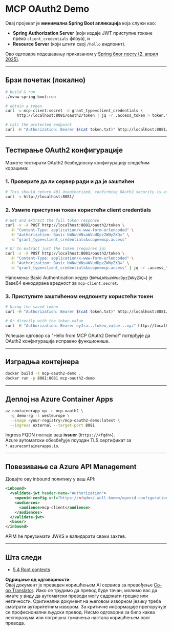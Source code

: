 <!--
CO_OP_TRANSLATOR_METADATA:
{
  "original_hash": "0a7083e660ca0d85fd6a947514c61993",
  "translation_date": "2025-07-14T00:43:58+00:00",
  "source_file": "05-AdvancedTopics/mcp-oauth2-demo/README.md",
  "language_code": "sr"
}
-->
# MCP OAuth2 Demo

Овај пројекат је **минимална Spring Boot апликација** која служи као:

* **Spring Authorization Server** (који издаје JWT приступне токене преко `client_credentials` флоуа), и  
* **Resource Server** (који штити свој `/hello` ендпоинт).

Ово одговара подешавању приказаном у [Spring блог посту (2. април 2025)](https://spring.io/blog/2025/04/02/mcp-server-oauth2).

---

## Брзи почетак (локално)

```bash
# build & run
./mvnw spring-boot:run

# obtain a token
curl -u mcp-client:secret -d grant_type=client_credentials \
     http://localhost:8081/oauth2/token | jq -r .access_token > token.txt

# call the protected endpoint
curl -H "Authorization: Bearer $(cat token.txt)" http://localhost:8081/hello
```

---

## Тестирање OAuth2 конфигурације

Можете тестирати OAuth2 безбедносну конфигурацију следећим корацима:

### 1. Проверите да ли сервер ради и да је заштићен

```bash
# This should return 401 Unauthorized, confirming OAuth2 security is active
curl -v http://localhost:8081/
```

### 2. Узмите приступни токен користећи client credentials

```bash
# Get and extract the full token response
curl -v -X POST http://localhost:8081/oauth2/token \
  -H "Content-Type: application/x-www-form-urlencoded" \
  -H "Authorization: Basic bWNwLWNsaWVudDpzZWNyZXQ=" \
  -d "grant_type=client_credentials&scope=mcp.access"

# Or to extract just the token (requires jq)
curl -s -X POST http://localhost:8081/oauth2/token \
  -H "Content-Type: application/x-www-form-urlencoded" \
  -H "Authorization: Basic bWNwLWNsaWVudDpzZWNyZXQ=" \
  -d "grant_type=client_credentials&scope=mcp.access" | jq -r .access_token > token.txt
```

Напомена: Basic Authentication хедер (`bWNwLWNsaWVudDpzZWNyZXQ=`) је Base64 енкодирана вредност за `mcp-client:secret`.

### 3. Приступите заштићеном ендпоинту користећи токен

```bash
# Using the saved token
curl -H "Authorization: Bearer $(cat token.txt)" http://localhost:8081/hello

# Or directly with the token value
curl -H "Authorization: Bearer eyJra...token_value...xyz" http://localhost:8081/hello
```

Успешан одговор са "Hello from MCP OAuth2 Demo!" потврђује да OAuth2 конфигурација исправно функционише.

---

## Изградња контејнера

```bash
docker build -t mcp-oauth2-demo .
docker run -p 8081:8081 mcp-oauth2-demo
```

---

## Деплој на **Azure Container Apps**

```bash
az containerapp up -n mcp-oauth2 \
  -g demo-rg -l westeurope \
  --image <your-registry>/mcp-oauth2-demo:latest \
  --ingress external --target-port 8081
```

Ingress FQDN постаје ваш **issuer** (`https://<fqdn>`).  
Azure аутоматски обезбеђује поуздан TLS сертификат за `*.azurecontainerapps.io`.

---

## Повезивање са **Azure API Management**

Додајте ову inbound политику у ваш API:

```xml
<inbound>
  <validate-jwt header-name="Authorization">
    <openid-config url="https://<fqdn>/.well-known/openid-configuration"/>
    <audiences>
      <audience>mcp-client</audience>
    </audiences>
  </validate-jwt>
  <base/>
</inbound>
```

APIM ће преузимати JWKS и валидарати сваки захтев.

---

## Шта следи

- [5.4 Root contexts](../mcp-root-contexts/README.md)

**Одрицање од одговорности**:  
Овај документ је преведен коришћењем AI сервиса за превођење [Co-op Translator](https://github.com/Azure/co-op-translator). Иако се трудимо да превод буде тачан, молимо вас да имате у виду да аутоматски преводи могу садржати грешке или нетачности. Оригинални документ на његовом изворном језику треба сматрати ауторитетним извором. За критичне информације препоручује се професионални људски превод. Нисмо одговорни за било каква неспоразума или погрешна тумачења настала коришћењем овог превода.